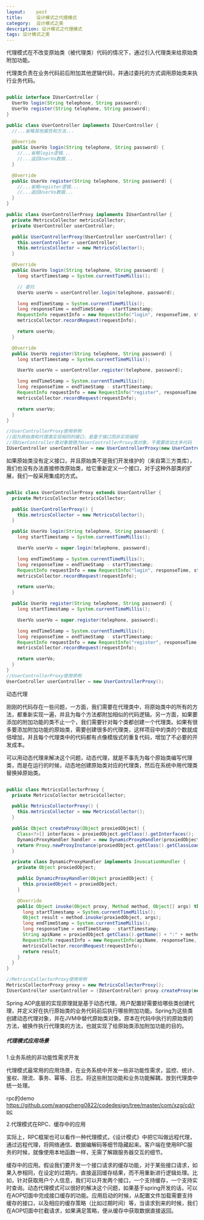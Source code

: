 ```yaml
---
layout:    post
title:     设计模式之代理模式
category:  设计模式之美
description: 设计模式之代理模式
tags: 设计模式之美
---
```


代理模式在不改变原始类（被代理类）代码的情况下，通过引入代理类来给原始类附加功能。

代理类负责在业务代码前后附加其他逻辑代码，并通过委托的方式调用原始类来执行业务代码。

```java

public interface IUserController {
  UserVo login(String telephone, String password);
  UserVo register(String telephone, String password);
}

public class UserController implements IUserController {
  //...省略其他属性和方法...

  @Override
  public UserVo login(String telephone, String password) {
    //...省略login逻辑...
    //...返回UserVo数据...
  }

  @Override
  public UserVo register(String telephone, String password) {
    //...省略register逻辑...
    //...返回UserVo数据...
  }
}

public class UserControllerProxy implements IUserController {
  private MetricsCollector metricsCollector;
  private UserController userController;

  public UserControllerProxy(UserController userController) {
    this.userController = userController;
    this.metricsCollector = new MetricsCollector();
  }

  @Override
  public UserVo login(String telephone, String password) {
    long startTimestamp = System.currentTimeMillis();

    // 委托
    UserVo userVo = userController.login(telephone, password);

    long endTimeStamp = System.currentTimeMillis();
    long responseTime = endTimeStamp - startTimestamp;
    RequestInfo requestInfo = new RequestInfo("login", responseTime, startTimestamp);
    metricsCollector.recordRequest(requestInfo);

    return userVo;
  }

  @Override
  public UserVo register(String telephone, String password) {
    long startTimestamp = System.currentTimeMillis();

    UserVo userVo = userController.register(telephone, password);

    long endTimeStamp = System.currentTimeMillis();
    long responseTime = endTimeStamp - startTimestamp;
    RequestInfo requestInfo = new RequestInfo("register", responseTime, startTimestamp);
    metricsCollector.recordRequest(requestInfo);

    return userVo;
  }
}

//UserControllerProxy使用举例
//因为原始类和代理类实现相同的接口，是基于接口而非实现编程
//将UserController类对象替换为UserControllerProxy类对象，不需要改动太多代码
IUserController userController = new UserControllerProxy(new UserController());
```

如果原始类没有定义接口，并且原始类不是我们开发维护的（来自第三方类库），我们也没有办法直接修改原始类，给它重新定义一个接口，对于这种外部类的扩展，我们一般采用集成的方式。

```java

public class UserControllerProxy extends UserController {
  private MetricsCollector metricsCollector;

  public UserControllerProxy() {
    this.metricsCollector = new MetricsCollector();
  }

  public UserVo login(String telephone, String password) {
    long startTimestamp = System.currentTimeMillis();

    UserVo userVo = super.login(telephone, password);

    long endTimeStamp = System.currentTimeMillis();
    long responseTime = endTimeStamp - startTimestamp;
    RequestInfo requestInfo = new RequestInfo("login", responseTime, startTimestamp);
    metricsCollector.recordRequest(requestInfo);

    return userVo;
  }

  public UserVo register(String telephone, String password) {
    long startTimestamp = System.currentTimeMillis();

    UserVo userVo = super.register(telephone, password);

    long endTimeStamp = System.currentTimeMillis();
    long responseTime = endTimeStamp - startTimestamp;
    RequestInfo requestInfo = new RequestInfo("register", responseTime, startTimestamp);
    metricsCollector.recordRequest(requestInfo);

    return userVo;
  }
}
//UserControllerProxy使用举例
UserController userController = new UserControllerProxy();
```

动态代理

刚刚的代码存在一些问题，一方面，我们需要在代理类中，将原始类中的所有的方法，都重新实现一遍，并且为每个方法都附加相似的代码逻辑。另一方面，如果要添加的附加功能的类不止一个，我们需要针对每个类都创建一个代理类。如果有很多要添加附加功能的原始类，需要创建很多的代理类，这样项目中的类的个数就成倍增加，并且每个代理类中的代码都有点像模版式的重复代码，增加了不必要的开发成本。

可以用动态代理来解决这个问题，动态代理，就是不事先为每个原始类编写代理类，而是在运行的时候，动态地创建原始类对应的代理类，然后在系统中用代理类替换掉原始类。

```java

public class MetricsCollectorProxy {
  private MetricsCollector metricsCollector;

  public MetricsCollectorProxy() {
    this.metricsCollector = new MetricsCollector();
  }

  public Object createProxy(Object proxiedObject) {
    Class<?>[] interfaces = proxiedObject.getClass().getInterfaces();
    DynamicProxyHandler handler = new DynamicProxyHandler(proxiedObject);
    return Proxy.newProxyInstance(proxiedObject.getClass().getClassLoader(), interfaces, handler);
  }

  private class DynamicProxyHandler implements InvocationHandler {
    private Object proxiedObject;

    public DynamicProxyHandler(Object proxiedObject) {
      this.proxiedObject = proxiedObject;
    }

    @Override
    public Object invoke(Object proxy, Method method, Object[] args) throws Throwable {
      long startTimestamp = System.currentTimeMillis();
      Object result = method.invoke(proxiedObject, args);
      long endTimeStamp = System.currentTimeMillis();
      long responseTime = endTimeStamp - startTimestamp;
      String apiName = proxiedObject.getClass().getName() + ":" + method.getName();
      RequestInfo requestInfo = new RequestInfo(apiName, responseTime, startTimestamp);
      metricsCollector.recordRequest(requestInfo);
      return result;
    }
  }
}

//MetricsCollectorProxy使用举例
MetricsCollectorProxy proxy = new MetricsCollectorProxy();
IUserController userController = (IUserController) proxy.createProxy(new UserController());
```

Spring AOP底层的实现原理就是基于动态代理。用户配置好需要给哪些类创建代理，并定义好在执行原始类的业务代码前后执行哪些附加功能。Spring为这些类创建动态代理对象，并在JVM中替代原始类对象。原本在代码中执行的原始类的方法，被换作执行代理类的方法，也就实现了给原始类添加附加功能的目的。

##### 代理模式应用场景

1.业务系统的非功能性需求开发

代理模式最常用的应用场景，在业务系统中开发一些非功能性需求，监控、统计、鉴权、限流、事务、幂等、日志。将这些附加功能和业务功能解耦，放到代理类中统一处理。

rpc的demo https://github.com/wangzheng0822/codedesign/tree/master/com/xzg/cd/rpc

2.代理模式在RPC、缓存中的应用

实际上，RPC框架也可以看作一种代理模式，《设计模式》中把它叫做远程代理，通过远程代理，将网络通信、数据编解码等细节隐藏起来。客户端在使用RPC服务的时候，就像使用本地函数一样，无需了解跟服务器交互的细节。

缓存中的应用。假设我们要开发一个接口请求的缓存功能，对于某些接口请求，如果入参相同，在设定的过期内，直接返回缓存结果，而不用重新进行逻辑处理。比如，针对获取用户个人信息，我们可以开发两个接口，一个支持缓存，一个支持实时查询。动态代理模式可以很好的解决这个问题，如果基于spring开发的话，可以在AOP切面中完成接口缓存的功能。应用启动的时候，从配置文件加载需要支持缓存的接口，以及相应的缓存策略（比如过期时间）等，当请求到来的时候，我们在AOP切面中拦截请求，如果满足策略，便从缓存中获取数据直接返回。

























